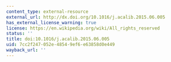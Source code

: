 ```yaml
---
content_type: external-resource
external_url: http://dx.doi.org/10.1016/j.acalib.2015.06.005
has_external_license_warning: true
license: https://en.wikipedia.org/wiki/All_rights_reserved
status: ''
title: doi:10.1016/j.acalib.2015.06.005
uid: 7cc2f247-052e-4854-9ef6-e63858d0e449
wayback_url: ''
---
```

